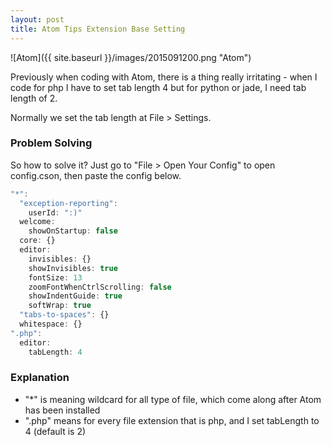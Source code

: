 ```yaml
---
layout: post
title: Atom Tips Extension Base Setting
---
```


![Atom]({{ site.baseurl }}/images/2015091200.png "Atom")

Previously when coding with Atom, there is a thing really irritating - when I code for php I have to set tab length 4 but for python or jade, I need tab length of 2.

Normally we set the tab length at File > Settings.

### Problem Solving
So how to solve it? Just go to "File > Open Your Config" to open config.cson, then paste the config below.

```javascript
"*":
  "exception-reporting":
    userId: ":)"
  welcome:
    showOnStartup: false
  core: {}
  editor:
    invisibles: {}
    showInvisibles: true
    fontSize: 13
    zoomFontWhenCtrlScrolling: false
    showIndentGuide: true
    softWrap: true
  "tabs-to-spaces": {}
  whitespace: {}
".php":
  editor:
    tabLength: 4
```

### Explanation
- "*" is meaning wildcard for all type of file, which come along after Atom has been installed
- ".php" means for every file extension that is php, and I set tabLength to 4 (default is 2)
